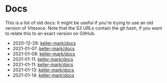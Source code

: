 # Docs

This is a list of old docs: It might be useful if you're trying to use an old version of Vitessce.
Note that the S3 URLs contain the git hash, if you want to relate this to an exact version on GitHub.

- 2020-12-29: [keller-mark/docs](https://s3.amazonaws.com/vitessce-data/docs/2020-12-29/efca33d/index.html)
- 2021-01-07: [keller-mark/docs](https://s3.amazonaws.com/vitessce-data/docs/2021-01-07/17e3fef/index.html)
- 2021-01-08: [keller-mark/docs](https://s3.amazonaws.com/vitessce-data/docs/2021-01-08/3d5c52c/index.html)
- 2021-01-11: [keller-mark/docs](https://s3.amazonaws.com/vitessce-data/docs/2021-01-11/a448d3b/index.html)
- 2021-01-11: [keller-mark/docs](https://s3.amazonaws.com/vitessce-data/docs/2021-01-11/d6521c4/index.html)
- 2021-01-13: [keller-mark/docs](https://s3.amazonaws.com/vitessce-data/docs/2021-01-13/5366fb3/index.html)
- 2021-01-14: [keller-mark/docs](http://vitessce-data.s3-website-us-east-1.amazonaws.com/docs/2021-01-14/5366fb3/index.html)
